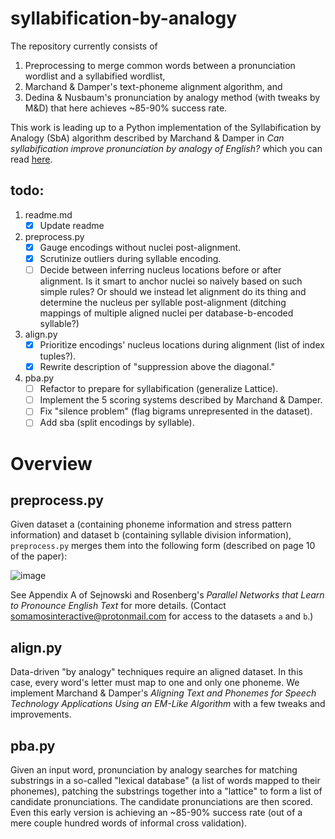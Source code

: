 # syllabification-by-analogy
The repository currently consists of 

1. Preprocessing to merge common words between a pronunciation wordlist and a syllabified wordlist,
2. Marchand & Damper's text-phoneme alignment algorithm, and
3. Dedina & Nusbaum's pronunciation by analogy method (with tweaks by M&D) that here achieves ~85-90% success rate.

This work is leading up to a Python implementation of the Syllabification by Analogy (SbA) algorithm described by Marchand & Damper in _Can syllabification improve pronunciation by analogy of English?_ which you can read [here](https://github.com/somamos/syllabification-by-analogy/files/13186641/Damper.Marchand.s.Can.syllabification.improve.pronunciation.by.analogy.of.English.pdf).

## todo:
1. readme.md
    - [X] Update readme
2. preprocess.py
    - [X] Gauge encodings without nuclei post-alignment.
    - [X] Scrutinize outliers during syllable encoding.
    - [ ] Decide between inferring nucleus locations before or after alignment. Is it smart to anchor nuclei so naively based on such simple rules? Or should we instead let alignment do its thing and determine the nucleus per syllable post-alignment (ditching mappings of multiple aligned nuclei per database-b-encoded syllable?)
3. align.py
    - [X] Prioritize encodings' nucleus locations during alignment (list of index tuples?).
    - [X] Rewrite description of "suppression above the diagonal."
4. pba.py
    - [ ] Refactor to prepare for syllabification (generalize Lattice).
    - [ ] Implement the 5 scoring systems described by Marchand & Damper.
    - [ ] Fix "silence problem" (flag bigrams unrepresented in the dataset).
    - [ ] Add sba (split encodings by syllable).

# Overview
 
## preprocess.py

Given dataset a (containing phoneme information and stress pattern information) and dataset b (containing syllable division information), `preprocess.py` merges them into the following form (described on page 10 of the paper):

![image](https://github.com/somamos/syllabification-by-analogy/assets/141623014/20972aa6-35d1-42e3-a0da-2a387fb5df2f)

See Appendix A of Sejnowski and Rosenberg's _Parallel Networks that Learn to Pronounce English Text_ for more details. (Contact somamosinteractive@protonmail.com for access to the datasets `a` and `b`.) 

## align.py

Data-driven "by analogy" techniques require an aligned dataset. In this case, every word's letter must map to one and only one phoneme. We implement Marchand & Damper's _Aligning Text and Phonemes for Speech Technology Applications Using an EM-Like Algorithm_ with a few tweaks and improvements. 

## pba.py

Given an input word, pronunciation by analogy searches for matching substrings in a so-called "lexical database" (a list of words mapped to their phonemes), patching the substrings together into a "lattice" to form a list of candidate pronunciations. The candidate pronunciations are then scored. Even this early version is achieving an ~85-90% success rate (out of a mere couple hundred words of informal cross validation).
